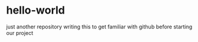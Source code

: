# hello-world
just another repository
writing this to get familiar with github before starting our project
